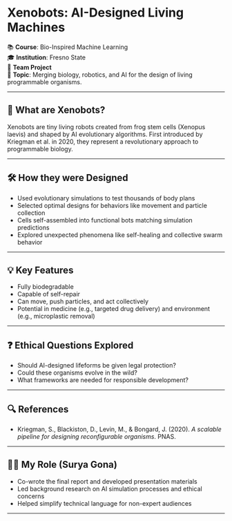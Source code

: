 # Xenobots: AI-Designed Living Machines

📚 **Course**: Bio-Inspired Machine Learning  
🎓 **Institution**: Fresno State  
👥 **Team Project**  
🧪 **Topic**: Merging biology, robotics, and AI for the design of living programmable organisms.

---

## 🧬 What are Xenobots?

Xenobots are tiny living robots created from frog stem cells (Xenopus laevis) and shaped by AI evolutionary algorithms. First introduced by Kriegman et al. in 2020, they represent a revolutionary approach to programmable biology.

---

## 🛠️ How they were Designed 

- Used evolutionary simulations to test thousands of body plans
- Selected optimal designs for behaviors like movement and particle collection
- Cells self-assembled into functional bots matching simulation predictions
- Explored unexpected phenomena like self-healing and collective swarm behavior

---

## 💡 Key Features

- Fully biodegradable
- Capable of self-repair
- Can move, push particles, and act collectively
- Potential in medicine (e.g., targeted drug delivery) and environment (e.g., microplastic removal)

---

## ❓ Ethical Questions Explored

- Should AI-designed lifeforms be given legal protection?
- Could these organisms evolve in the wild?
- What frameworks are needed for responsible development?

---

## 🔍 References

- Kriegman, S., Blackiston, D., Levin, M., & Bongard, J. (2020). *A scalable pipeline for designing reconfigurable organisms*. PNAS.

---

## 🧑‍💻 My Role (Surya Gona)

- Co-wrote the final report and developed presentation materials  
- Led background research on AI simulation processes and ethical concerns  
- Helped simplify technical language for non-expert audiences

---
